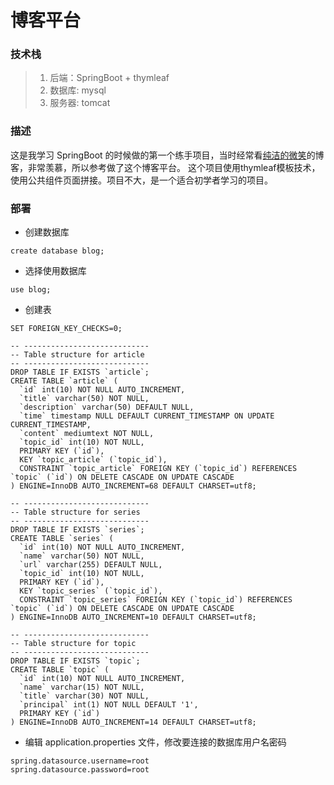 # 博客平台

### 技术栈
> 1. 后端：SpringBoot + thymleaf
> 2. 数据库: mysql
> 3. 服务器: tomcat

### 描述
这是我学习 SpringBoot 的时候做的第一个练手项目，当时经常看[纯洁的微笑](http://www.ityouknow.com/)的博客，非常羡慕，所以参考做了这个博客平台。
这个项目使用thymleaf模板技术， 使用公共组件页面拼接。项目不大，是一个适合初学者学习的项目。

### 部署
- 创建数据库
```
create database blog;
```
- 选择使用数据库
```
use blog;
```
- 创建表
```
SET FOREIGN_KEY_CHECKS=0;

-- ----------------------------
-- Table structure for article
-- ----------------------------
DROP TABLE IF EXISTS `article`;
CREATE TABLE `article` (
  `id` int(10) NOT NULL AUTO_INCREMENT,
  `title` varchar(50) NOT NULL,
  `description` varchar(50) DEFAULT NULL,
  `time` timestamp NULL DEFAULT CURRENT_TIMESTAMP ON UPDATE CURRENT_TIMESTAMP,
  `content` mediumtext NOT NULL,
  `topic_id` int(10) NOT NULL,
  PRIMARY KEY (`id`),
  KEY `topic_article` (`topic_id`),
  CONSTRAINT `topic_article` FOREIGN KEY (`topic_id`) REFERENCES `topic` (`id`) ON DELETE CASCADE ON UPDATE CASCADE
) ENGINE=InnoDB AUTO_INCREMENT=68 DEFAULT CHARSET=utf8;

-- ----------------------------
-- Table structure for series
-- ----------------------------
DROP TABLE IF EXISTS `series`;
CREATE TABLE `series` (
  `id` int(10) NOT NULL AUTO_INCREMENT,
  `name` varchar(50) NOT NULL,
  `url` varchar(255) DEFAULT NULL,
  `topic_id` int(10) NOT NULL,
  PRIMARY KEY (`id`),
  KEY `topic_series` (`topic_id`),
  CONSTRAINT `topic_series` FOREIGN KEY (`topic_id`) REFERENCES `topic` (`id`) ON DELETE CASCADE ON UPDATE CASCADE
) ENGINE=InnoDB AUTO_INCREMENT=10 DEFAULT CHARSET=utf8;

-- ----------------------------
-- Table structure for topic
-- ----------------------------
DROP TABLE IF EXISTS `topic`;
CREATE TABLE `topic` (
  `id` int(10) NOT NULL AUTO_INCREMENT,
  `name` varchar(15) NOT NULL,
  `title` varchar(30) NOT NULL,
  `principal` int(1) NOT NULL DEFAULT '1',
  PRIMARY KEY (`id`)
) ENGINE=InnoDB AUTO_INCREMENT=14 DEFAULT CHARSET=utf8;
```
- 编辑 application.properties 文件，修改要连接的数据库用户名密码
```
spring.datasource.username=root
spring.datasource.password=root
```

